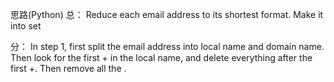 思路(Python)
总：
Reduce each email address to its shortest format.
Make it into set

分：
In step 1, first split the email address into local name and domain name.
Then look for the first + in the local name, and delete everything after the first +.
Then remove all the . 

